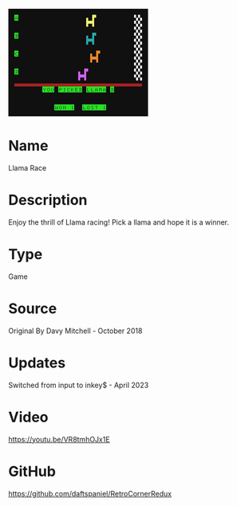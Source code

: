 ![Llama Race](screenshot.png)

# Name
Llama Race

# Description
Enjoy the thrill of Llama racing!
Pick a llama and hope it is a winner.

# Type
Game

# Source
Original By Davy Mitchell - October 2018

# Updates
Switched from input to inkey$ - April 2023

# Video

https://youtu.be/VR8tmhOJx1E

# GitHub

https://github.com/daftspaniel/RetroCornerRedux
